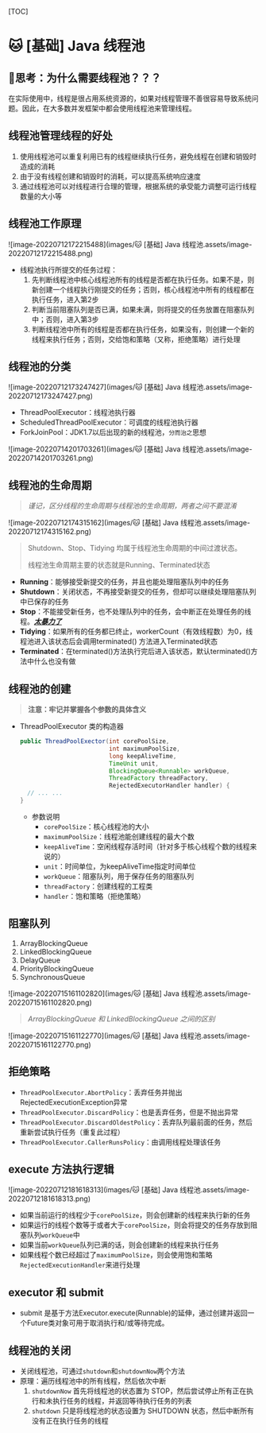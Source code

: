 [TOC]

# 🐱 [基础] Java 线程池

## 🤔思考：为什么需要线程池？？？

​		在实际使用中，线程是很占用系统资源的，如果对线程管理不善很容易导致系统问题。因此，在大多数并发框架中都会使用线程池来管理线程。

## 线程池管理线程的好处

1. 使用线程池可以重复利用已有的线程继续执行任务，避免线程在创建和销毁时造成的消耗
2. 由于没有线程创建和销毁时的消耗，可以提高系统响应速度
3. 通过线程池可以对线程进行合理的管理，根据系统的承受能力调整可运行线程数量的大小等

## 线程池工作原理

![image-20220712172215488](images/🐱 [基础] Java 线程池.assets/image-20220712172215488.png)

- 线程池执行所提交的任务过程：
  1. 先判断线程池中核心线程池所有的线程是否都在执行任务。如果不是，则新创建一个线程执行刚提交的任务；否则，核心线程池中所有的线程都在执行任务，进入第2步
  2. 判断当前阻塞队列是否已满，如果未满，则将提交的任务放置在阻塞队列中；否则，进入第3步
  3. 判断线程池中所有的线程是否都在执行任务，如果没有，则创建一个新的线程来执行任务；否则，交给饱和策略（又称，拒绝策略）进行处理

## 线程池的分类

![image-20220712173247427](images/🐱 [基础] Java 线程池.assets/image-20220712173247427.png)

- ThreadPoolExecutor：线程池执行器
- ScheduledThreadPoolExecutor：可调度的线程池执行器
- ForkJoinPool：JDK1.7以后出现的新的线程池，`分而治之`思想

![image-20220714201703261](images/🐱 [基础] Java 线程池.assets/image-20220714201703261.png)

##  线程池的生命周期

> *谨记，区分线程的生命周期与线程池的生命周期，两者之间不要混淆*

![image-20220712174315162](images/🐱 [基础] Java 线程池.assets/image-20220712174315162.png)

> Shutdown、Stop、Tidying 均属于线程池生命周期的中间过渡状态。
>
> 线程池生命周期主要的状态就是Running、Terminated状态

- **Running**：能够接受新提交的任务，并且也能处理阻塞队列中的任务
- **Shutdown**：关闭状态，不再接受新提交的任务，但却可以继续处理阻塞队列中已保存的任务
- **Stop**：不能接受新任务，也不处理队列中的任务，会中断正在处理任务的线程。***<u>太暴力了</u>***
- **Tidying**：如果所有的任务都已终止，workerCount（有效线程数）为0，线程池进入该状态后会调用terminated() 方法进入Terminated状态
- **Terminated**：在terminated()方法执行完后进入该状态，默认terminated()方法中什么也没有做

## 线程池的创建

> **注意：牢记并掌握各个参数的具体含义**

- ThreadPoolExecutor 类的构造器

  ```java
  public ThreadPoolExector(int corePoolSize,
                           int maximumPoolSize,
                           long keepAliveTime,
                           TimeUnit unit,
                           BlockingQueue<Runnable> workQueue,
                           ThreadFactory threadFactory,
                           RejectedExecutorHandler handler) {
    // ... ...
  }
  ```

  - 参数说明
    - `corePoolSize`：核心线程池的大小
    - `maximumPoolSize`：线程池能创建线程的最大个数
    - `keepAliveTime`：空闲线程存活时间（针对多于核心线程个数的线程来说的）
    - `unit`：时间单位，为keepAliveTime指定时间单位
    - `workQueue`：阻塞队列，用于保存任务的阻塞队列
    - `threadFactory`：创建线程的工程类
    - `handler`：饱和策略（拒绝策略）

## 阻塞队列

1. ArrayBlockingQueue
2. LinkedBlockingQueue
3. DelayQueue
4. PriorityBlockingQueue
5. SynchronousQueue

![image-20220715161102820](images/🐱 [基础] Java 线程池.assets/image-20220715161102820.png)

> *ArrayBlockingQueue 和 LinkedBlockingQueue 之间的区别*

![image-20220715161122770](images/🐱 [基础] Java 线程池.assets/image-20220715161122770.png)

## 拒绝策略

- `ThreadPoolExecutor.AbortPolicy`：丢弃任务并抛出 RejectedExecutionException异常
- `ThreadPoolExecutor.DiscardPolicy`：也是丢弃任务，但是不抛出异常
- `ThreadPoolExecutor.DiscardOldestPolicy`：丢弃队列最前面的任务，然后重新尝试执行任务（重复此过程）
- `ThreadPoolExecutor.CallerRunsPolicy`：由调用线程处理该任务

## execute 方法执行逻辑

![image-20220712181618313](images/🐱 [基础] Java 线程池.assets/image-20220712181618313.png)

- 如果当前运行的线程少于`corePoolSize`，则会创建新的线程来执行新的任务
- 如果运行的线程个数等于或者大于`corePoolSize`，则会将提交的任务存放到阻塞队列`workQueue`中
- 如果当前`workQueue`队列已满的话，则会创建新的线程来执行任务
- 如果线程个数已经超过了`maximumPoolSize`，则会使用饱和策略`RejectedExecutionHandler`来进行处理

## executor 和 submit

- submit 是基于方法Executor.execute(Runnable)的延伸，通过创建并返回一个Future类对象可用于取消执行和/或等待完成。

## 线程池的关闭

- 关闭线程池，可通过`shutdown`和`shutdownNow`两个方法
- 原理：遍历线程池中的所有线程，然后依次中断
  1. `shutdownNow` 首先将线程池的状态置为 STOP，然后尝试停止所有正在执行和未执行任务的线程，并返回等待执行任务的列表
  2. `shutdown` 只是将线程池的状态设置为 SHUTDOWN 状态，然后中断所有没有正在执行任务的线程